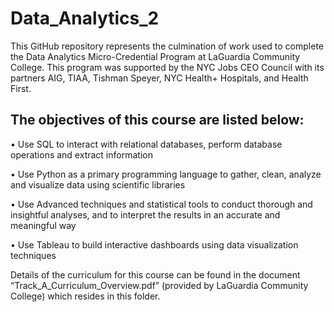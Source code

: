 # Data_Analytics_2
This GitHub repository represents the culmination of work used to complete the Data Analytics Micro-Credential Program at LaGuardia Community College.  This program was supported by the NYC Jobs CEO Council with its partners AIG, TIAA, Tishman Speyer, NYC Health+ Hospitals, and Health First.  

## The objectives of this course are listed below:

• Use SQL to interact with relational databases, perform database operations and extract
information

• Use Python as a primary programming language to gather, clean, analyze and visualize data
using scientific libraries

• Use Advanced techniques and statistical tools to conduct thorough and insightful analyses,
and to interpret the results in an accurate and meaningful way

• Use Tableau to build interactive dashboards using data visualization techniques

Details of the curriculum for this course can be found in the document “Track_A_Curriculum_Overview.pdf” (provided by LaGuardia Community College) which resides in this folder. 

